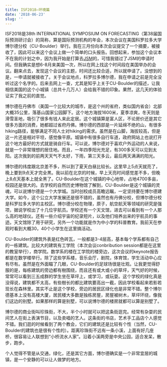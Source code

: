 ```yaml
---
title: ISF2018—环境篇
date: '2018-06-23'
slug: ''
---
```


ISF2018是38th INTERNATIONAL SYMPOSIUM ON FORECASTING（第38届国际预测研讨会）的简称，算是国际预测机构的年会，本次会议在美国科罗拉多大学博尔德分校（CU-Boulder）举行。我在三月份向本次会议提交了一个摘要，被接收了，因此可以来这个会议上做一个简单的口头报告。回想起来，参加这个会议本不在我的计划之中，因为我开始是打算去[JSM](http://ww2.amstat.org/meetings/jsm/2018/)的，可惜我错过了JSM的申请时间。但我确实是想6-8月来美国一次，所以在网上找这个时间段在美国举办的会议。翻来点去，发现这个会议的主题，时间还比较合适，所以就申请了。没想到的是，一申请就被接收了。关于会议地点，科罗拉多博尔德，我在申请之前是完全没听过这个名字的。后来去网上一查，尤其是知乎上关于CU-Boulder的描述，让我相信美国的这个小城镇（总共十几万人）会给我不错的印象。果然，这几天的体验证实了我之前的直觉。

博尔德在丹佛市（美国一个比较大的城市，是这个州的省府，类似国内省会）北部大概35公里，落基山国家公园脚下。这个地方海拔1600米，夏季凉爽，冬天则是滑雪圣地，吸引了很多有钱人来此定居。这个城镇算是富人区，不论房价还是其它很多方面的消费，她都超过省府丹佛。博尔德的西部是一片延绵不绝的山，有很多hiking路径，能够满足不同人士对hiking的需求。虽然是在山脚，海拔较高，但是这一片还是相对平坦，感觉像平原。城镇中有很多自行车道，政府网站上也说打开这个地方最好的方式就是骑自行车。可以说，博尔德对于喜欢户外运动的人来说，就是一个非常理想的居住地。而且，一年四季阳光充足，有300多天可以见到太阳。这次我到的前两天天气不太好，下雨，第三天多云，最后两天满满的阳光。

博尔德的纬度跟北京差不多，所以到了夏天白昼比较长。这里早上5点天就亮了，晚上要到9点天才完全黒。我以前在北京的时候，早上天亮时间感觉差不多，但晚上8点天基本上就全黑了。CU-Boulder在这个城镇的中心地带，占地4700多亩，校园还是很大的。去学校的自然历史博物馆了解到，CU-Boulder是这个城镇的灵魂，可以说博尔德是一个大学城。当时创校成员高瞻远瞩，一定坚持要在博尔德建大学。如今，这个公立大学发展还是很不错的，虽然也有丹佛分校，但博尔德分校是科罗拉多大学的主校区。博尔德分校在物理，原子，航空航天等领域的研究是强项，据说学校出了十几位宇航员。学校还有一个天文馆，进去可以看到有一个人那么高的地球仪。还有一些介绍宇宙的纪录短片，以及他们培养出来的宇航员的事迹。天文馆除了用于研究，另外一个功能就是作为中小学的科普教育。我前天在参观时看到大概30，40个小学生在这里搞活动。

CU-Boulder的建筑外表是红色砖瓦，一般都是3-4层高，基本每个学系都有自己的一栋建筑。比较大的建筑有工学院（本次会议conbribution session都是在这里的教室举行），商学院。数学系的楼在工学院的楼旁边，这次会议的keynote报告都是在数学楼举行。除了这些学系楼，音乐会厅，剧院，体育馆，学生活动中心应有尽有。虽然是在外面瞄了几眼，CU-Boulder的足球场很是壮观。让我更觉得舒服的是，每栋建筑的旁边都有樹围绕，而且还有或大或小的草坪，天气好的时候，常常可以看到三五成群的学生坐在草坪上，或学习，或玩耍。这个学校的绿化真是没得说，建筑都不太高，有些樹长的都比建筑要高出一截，因此学校看起来若影若现长在森林里。其实不止是这个学校，旁边的居民区绿化也是非常不错。整个博尔德基本上没有高楼大厦，居民楼大多数是独栋房屋，房屋被树木，草坪环绕，像我们这边的别墅。如果那样的算是别墅，可以说博尔德的楼房就都可以算是别墅了。

博尔德的商业街叫珍珠街，不大，半个小时就可以把这条街逛完。经常有杂耍的民间艺人在街上表演节目，以及卖唱的艺人。这条街的书店，艺术手工品店个人感觉不错。我们逛的时候看到了两个教会，它们的建筑还是比较有个性（当然，CU-Boulder的建筑也是很有个性的）。距离珍珠街不远有一条小溪，上面有好几座桥，很容易让人联想到“小桥流水人家”。沿着小溪两旁是中央公园，适合发呆，散步，跑步。

个人觉得不管是从交通，绿化，还是其它方面，博尔德确实是一个非常宜居的城镇，是一个安静的可以让人做梦的地方。
